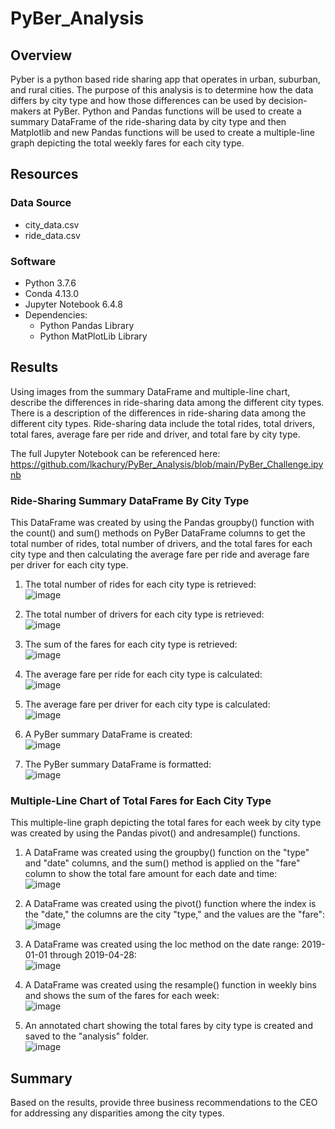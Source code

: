 # PyBer_Analysis

## Overview 
Pyber is a python based ride sharing app that operates in urban, suburban, and rural cities. The purpose of this analysis is to determine how the data differs by city type and how those differences can be used by decision-makers at PyBer. Python and Pandas functions will be used to create a summary DataFrame of the ride-sharing data by city type and then Matplotlib and new Pandas functions will be used to create a multiple-line graph depicting the total weekly fares for each city type. 

## Resources
### Data Source
- city_data.csv
- ride_data.csv

### Software
- Python 3.7.6
- Conda 4.13.0
- Jupyter Notebook 6.4.8
- Dependencies:
  - Python Pandas Library
  - Python MatPlotLib Library

## Results
Using images from the summary DataFrame and multiple-line chart, describe the differences in ride-sharing data among the different city types. There is a description of the differences in ride-sharing data among the different city types. Ride-sharing data include the total rides, total drivers, total fares, average fare per ride and driver, and total fare by city type.

The full Jupyter Notebook can be referenced here: 
<br /> https://github.com/lkachury/PyBer_Analysis/blob/main/PyBer_Challenge.ipynb

### Ride-Sharing Summary DataFrame By City Type
This DataFrame was created by using the Pandas groupby() function with the count() and sum() methods on PyBer DataFrame columns to get the total number of rides, total number of drivers, and the total fares for each city type and then calculating the average fare per ride and average fare per driver for each city type. 

1. The total number of rides for each city type is retrieved:
<br /> ![image](https://user-images.githubusercontent.com/108038989/181867520-22addf8b-dd6d-476f-929c-b9bcdfb99c37.png)

2. The total number of drivers for each city type is retrieved: 
<br /> ![image](https://user-images.githubusercontent.com/108038989/181867531-5291dd00-3fad-4f15-98fb-67db4ee6ceab.png)

3. The sum of the fares for each city type is retrieved: 
<br /> ![image](https://user-images.githubusercontent.com/108038989/181867538-ddb738b1-8f8f-4009-b0e7-59dbb38b2d3b.png)

4. The average fare per ride for each city type is calculated: 
<br /> ![image](https://user-images.githubusercontent.com/108038989/181867552-b2087c1e-af1a-4671-8e7a-bb4f21a64cc6.png)

5. The average fare per driver for each city type is calculated: 
<br /> ![image](https://user-images.githubusercontent.com/108038989/181867566-986249e6-a002-492a-aa9c-f489a6921c9a.png)

6. A PyBer summary DataFrame is created: 
<br /> ![image](https://user-images.githubusercontent.com/108038989/181867583-4024fb2b-b4cb-4cf3-ac81-f39e4ab9cea2.png)

7. The PyBer summary DataFrame is formatted: 
<br /> ![image](https://user-images.githubusercontent.com/108038989/181867605-54373de9-3ed7-46a0-b08f-3eb9524dc179.png)

### Multiple-Line Chart of Total Fares for Each City Type 
This multiple-line graph depicting the total fares for each week by city type was created by using the Pandas pivot() and andresample() functions. 

1. A DataFrame was created using the groupby() function on the "type" and "date" columns, and the sum() method is applied on the "fare" column to show the total fare amount for each date and time: 
<br /> ![image](https://user-images.githubusercontent.com/108038989/181872511-057566ea-42fb-4850-abba-31205de082de.png)

2. A DataFrame was created using the pivot() function where the index is the "date," the columns are the city "type," and the values are the "fare":
<br /> ![image](https://user-images.githubusercontent.com/108038989/181872529-b1ed0f07-a6a4-435f-adcb-82a1a589af29.png)

3. A DataFrame was created using the loc method on the date range: 2019-01-01 through 2019-04-28: 
<br /> ![image](https://user-images.githubusercontent.com/108038989/181872546-9d44c889-f595-4b5b-a01c-6bbe5c485a38.png)

4. A DataFrame was created using the resample() function in weekly bins and shows the sum of the fares for each week: 
<br /> ![image](https://user-images.githubusercontent.com/108038989/181872564-9bae335e-1c58-4087-ac34-02a781496b9c.png)

5. An annotated chart showing the total fares by city type is created and saved to the "analysis" folder. 
<br /> ![image](https://user-images.githubusercontent.com/108038989/181872572-5907201c-503c-4f9e-9319-802277e228a9.png)

## Summary
Based on the results, provide three business recommendations to the CEO for addressing any disparities among the city types.
